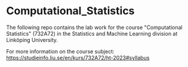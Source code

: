 # Computational_Statistics


The following repo contains the lab work for the course "Computational Statistics" (732A72) in the Statistics and Machine Learning division at Linköping University. 


For more information on the course subject: 
https://studieinfo.liu.se/en/kurs/732A72/ht-2023#syllabus
